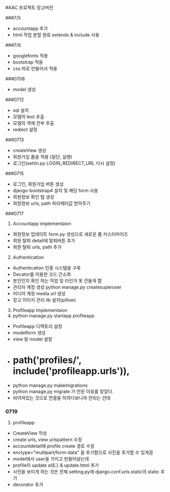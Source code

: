 #AAC 프로젝트 장고버전

###7/5
- accountapp 추가
- html 작업 분할 완료 extends & include 사용

###7/6
- googlefonts 적용
- bootstrap 적용
- css 따로 만들어서 적용

###0708
- model 생성

###0712
- sql 설치
- 모델의 text 추출
- 모델의 객체 전부 추출
- rediect 설정

###0713
- createView 생성
- 회원가입 폼을 적용 (일단, 실행)
- 로그인(settin.py LOGIN_REDIRECT_URL 다시 설정)

###0715
- 로그인, 회원가입 버튼 생성
- django-bootstrap4 설치 및 해당 form 사용 
- 회원정보 확인 탭 생성
- 회원정보 urls, path 파라메터값 받아주기

###0717
1. Accountapp implementaion
- 회원정보 업데이트 form.py 생성으로 새로운 폼 커스터마이즈
- 회원 탈퇴 detail에 탈퇴버튼 추가
- 회원 탈퇴 urls, path 추가
  
2. Authentication
- Authentication 인증 시스템을 구축
- Decator를 이용한 코드 간소화
- 본인인지 확인 하는 작업 및 타인거 못 건들게 함
- 관리자 계정 생성
  python manage.py createsuperuser
- 미디어 계정 media url 생성
- 장고 이미지 관리 ilb 설치(pillow)

3. Profileapp Implementaion
1. python manage.py startapp profileapp
- Profileapp 디렉토리 설정 
- modelform 생성
- view 랑 model 설정
- # path('profiles/', include('profileapp.urls')),
- python manage.py makemigrations
- python manage.py migrate 가 안된 이유를 찾았다.
- 비어져있는 것으로 연결을 하려다보니까 안되는 건데

### 0719
1. profileapp 
- CreateView 작성
- create urls, view urlspattern 수정
- accountdetail에 profile create 경로 수정
- enctype="multipart/form-data" 을 추가함으로 사진을 추가할 수 있게끔
- model에서 user을 가지고 만들어놨는데
- profile이 update a태그 & update.html 추가
- 사진을 보이게 하는 것은 전체 setting.py에 django.conf.urls.static의 static 추가
- decorator 추가
